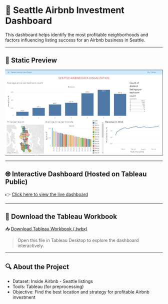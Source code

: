 # 🏡 Seattle Airbnb Investment Dashboard

This dashboard helps identify the most profitable neighborhoods and factors influencing listing success for an Airbnb business in Seattle.

---

## 📸 Static Preview

![Seattle Airbnb Dashboard](seattle%20airbnb%20dashboard.JPG)

---

## 🌐 Interactive Dashboard (Hosted on Tableau Public)

👉 [Click here to view the live dashboard](https://public.tableau.com/views/Seattle%20airbnb%20dataviz/Dashboard1?:language=en-US&publish=yes&:sid=&:redirect=auth&:display_count=n&:origin=viz_share_link)

---

## 💾 Download the Tableau Workbook

📥 [Download Tableau Workbook (.twbx)](Seattle%20airbnb%20dataviz.twb)

> Open this file in Tableau Desktop to explore the dashboard interactively.

---

## 🔍 About the Project

- Dataset: Inside Airbnb - Seattle listings
- Tools: Tableau (for preprocessing)
- Objective: Find the best location and strategy for profitable Airbnb investment
